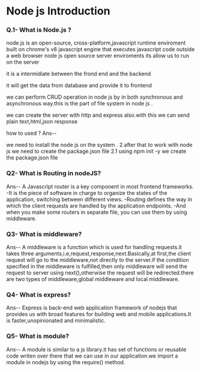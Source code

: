 <h1> Node js Introduction</h1>
<h3> Q.1- What is Node.js ? </h3>
node.js is an open-source, cross-platform,javascript runtime enviroment built on chrome's v8 javascript engine that executes javascript code outside a web browser 
node js open source server enviroments its allow us to run on the server

it is a intermidiate between the frond end and the backend

it will get the data from database and provide it to frontend

we can perform CRUD operation in node js by in both synchronous and asynchronous way.this is the part of file system in node js .

we can create the server with http and express also.with this we can send plain text,html,json response

how to used ? Ans--

we need to install the node js on the system . 2.after that to work with node js we need to create the package.json file 2.1 using npm init -y we create the package.json file

<h3>Q2- What is Routing in nodeJS? </h3>
Ans-- A Javascript router is a key component in most frontend frameworks. -It is the piece of software in charge to organize the states of the application, switching between different views. -Routing defines the way in which the client requests are handled by the application endpoints. -And when you make some routers in separate file, you can use them by using middleware.

<h3>Q3- What is middleware?</h3>
Ans-- A middleware is a function which is used for handling requests.it takes three arguments,i.e,request,response,next.Basically,at first,the client request will go to the middleware,not directly to the server.if the condition specified in the middleware is fulfilled,then only middleware will send the request to server using next(),otherwise the request will be redirected.there are two types of middleware,global middleware and local middleware.

<h3>Q4- What is express?</h3>
Ans-- Express is back-end web application framework of nodejs that provides us with broad features for building web and mobile applications.It is faster,unopinionated and minimalistic.

<h3>Q5- What is module? </h3>
Ans-- A module is similar to a js library.it has set of functions or reusable code writen over there that we can use in our application.we import a module in nodejs by using the require() method.

